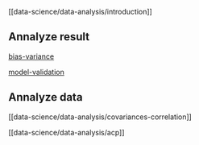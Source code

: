 [[data-science/data-analysis/introduction]]  

## Annalyze result

[bias-variance](data-science/data-analysis/bias-variance.md)

[model-validation](data-science/data-analysis/model-validation.md)

## Annalyze data

[[data-science/data-analysis/covariances-correlation]]  

[[data-science/data-analysis/acp]]